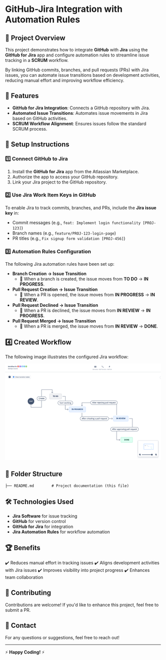 # GitHub-Jira Integration with Automation Rules

## 📌 Project Overview
This project demonstrates how to integrate **GitHub** with **Jira** using the **GitHub for Jira** app and configure automation rules to streamline issue tracking in a **SCRUM** workflow.

By linking GitHub commits, branches, and pull requests (PRs) with Jira issues, you can automate issue transitions based on development activities, reducing manual effort and improving workflow efficiency.

## 🚀 Features
- **GitHub for Jira Integration**: Connects a GitHub repository with Jira.
- **Automated Issue Transitions**: Automates issue movements in Jira based on GitHub activities.
- **SCRUM Workflow Alignment**: Ensures issues follow the standard SCRUM process.

## 🔧 Setup Instructions
### 1️⃣ Connect GitHub to Jira
1. Install the **GitHub for Jira** app from the Atlassian Marketplace.
2. Authorize the app to access your GitHub repository.
3. Link your Jira project to the GitHub repository.

### 2️⃣ Use Jira Work Item Keys in GitHub
To enable Jira to track commits, branches, and PRs, include the **Jira issue key** in:
- Commit messages (e.g., `feat: Implement login functionality [PROJ-123]`)
- Branch names (e.g., `feature/PROJ-123-login-page`)
- PR titles (e.g., `Fix signup form validation [PROJ-456]`)

### 3️⃣ Automation Rules Configuration
The following Jira automation rules have been set up:
- **Branch Creation → Issue Transition**
  - 📌 When a branch is created, the issue moves from **TO DO** → **IN PROGRESS**.
- **Pull Request Creation → Issue Transition**
  - 📌 When a PR is opened, the issue moves from **IN PROGRESS** → **IN REVIEW**.
- **Pull Request Declined → Issue Transition**
  - 📌 When a PR is declined, the issue moves from **IN REVIEW** → **IN PROGRESS**.
- **Pull Request Merged → Issue Transition**
  - 📌 When a PR is merged, the issue moves from **IN REVIEW** → **DONE**.

## 4️⃣ Created Workflow
The following image illustrates the configured Jira workflow:

![Jira Workflow](docs/jira-workflow.png)

## 📂 Folder Structure
```
├── README.md        # Project documentation (this file)
```

## 🛠 Technologies Used
- **Jira Software** for issue tracking
- **GitHub** for version control
- **GitHub for Jira** for integration
- **Jira Automation Rules** for workflow automation

## 🏆 Benefits
✔️ Reduces manual effort in tracking issues
✔️ Aligns development activities with Jira issues
✔️ Improves visibility into project progress
✔️ Enhances team collaboration

## 🙌 Contributing
Contributions are welcome! If you'd like to enhance this project, feel free to submit a PR.

## 📧 Contact
For any questions or suggestions, feel free to reach out!

---
⚡ **Happy Coding!** ⚡


